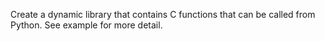 Create a dynamic library that contains C functions that can be called from Python. See example for more detail.
